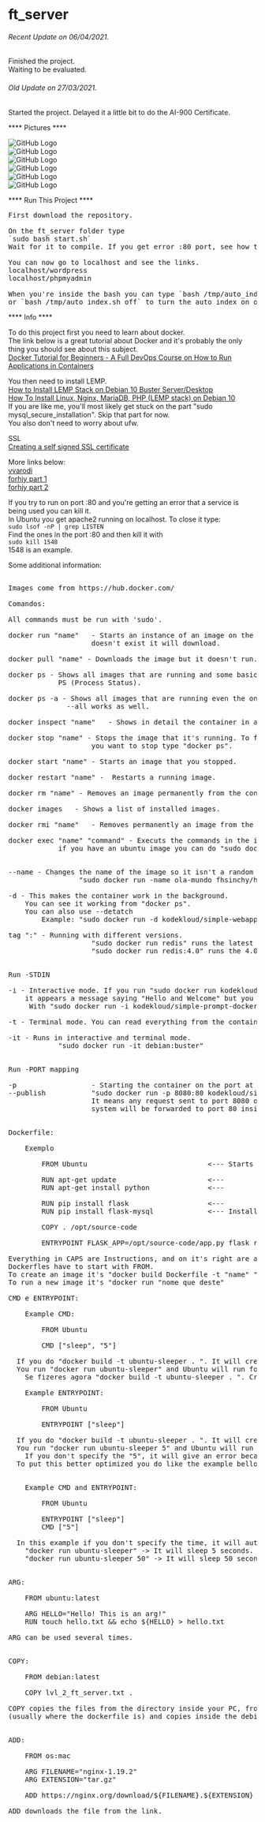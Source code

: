 # ft_server

###### <i>Recent Update on 06/04/2021.</i>
Finished the project.\
Waiting to be evaluated.

###### <i>Old Update on 27/03/2021.</i>
Started the project.
Delayed it a little bit to do the AI-900 Certificate.

**** Pictures ****

![GitHub Logo](/extras/images/image1.png)\
![GitHub Logo](/extras/images/image6.png)\
![GitHub Logo](/extras/images/image3.png)\
![GitHub Logo](/extras/images/image4.png)\
![GitHub Logo](/extras/images/image2.png)\
![GitHub Logo](/extras/images/image5.png)

**** Run This Project ****

<pre>
First download the repository. 

On the ft_server folder type 
`sudo bash start.sh`
Wait for it to compile. If you get error :80 port, see how to solve it below.

You can now go to localhost and see the links.
localhost/wordpress
localhost/phpmyadmin

When you're inside the bash you can type `bash /tmp/auto_index.sh on`
or `bash /tmp/auto_index.sh off` to turn the auto_index on or off.
</pre>



**** Info ****

To do this project first you need to learn about docker.\
The link below is a great tutorial about Docker and it's probably the only thing you should see about this subject.\
[Docker Tutorial for Beginners - A Full DevOps Course on How to Run Applications in Containers](https://www.youtube.com/watch?v=fqMOX6JJhGo)

You then need to install LEMP.\
[How to Install LEMP Stack on Debian 10 Buster Server/Desktop](https://www.linuxbabe.com/debian/install-lemp-stack-debian-10-buster)\
[How To Install Linux, Nginx, MariaDB, PHP (LEMP stack) on Debian 10](https://www.digitalocean.com/community/tutorials/how-to-install-linux-nginx-mariadb-php-lemp-stack-on-debian-10)\
If you are like me, you'll most likely get stuck on the part "sudo mysql_secure_installation". Skip that part for now.\
You also don't need to worry about ufw.

SSL\
[Creating a self signed SSL certificate](https://linuxize.com/post/creating-a-self-signed-ssl-certificate/)

More links below:\
[vvarodi](https://github.com/vvarodi/ft_server)\
[forhjy part 1](https://forhjy.medium.com/how-to-install-lemp-wordpress-on-debian-buster-by-using-dockerfile-1-75ddf3ede861)\
[forhjy part 2](https://forhjy.medium.com/42-ft-server-how-to-install-lemp-wordpress-on-debian-buster-by-using-dockerfile-2-4042adb2ab2c)


If you try to run on port :80 and you're getting an error that a service is being used you can kill it.\
In Ubuntu you get apache2 running on localhost. To close it type:\
`sudo lsof -nP | grep LISTEN` \
Find the ones in the port :80 and then kill it with\
`sudo kill 1548`\
1548 is an example.

Some additional information:

<pre>

Images come from https://hub.docker.com/

Comandos:

All commands must be run with 'sudo'.

docker run "name"	- Starts an instance of an image on the docker host. If the image
                    doesn't exist it will download.

docker pull "name" - Downloads the image but it doesn't run.

docker ps - Shows all images that are running and some basic informations about them.
            PS (Process Status).

docker ps -a - Shows all images that are running even the ones that have stopped.
		      --all	works as well.

docker inspect "name"	- Shows in detail the container in a JSON file.

docker stop "name" - Stops the image that it's running. To find the name of the image
                    you want to stop type "docker ps".

docker start "name"	- Starts an image that you stopped.

docker restart "name" -  Restarts a running image.

docker rm "name" - Removes an image permanently from the container.

docker images	- Shows a list of installed images.

docker rmi "name"	- Removes permanently an image from the host.

docker exec "name" "command" - Executs the commands in the image. For example 
            if you have an ubuntu image you can do "sudo docker exec "ubuntu-name" ls"


--name - Changes the name of the image so it isn't a random name.  
				 "sudo docker run -name ola-mundo fhsinchy/hello-dock"

-d - This makes the container work in the background.
    You can see it working from "docker ps".
    You can also use --detatch
		Example: "sudo docker run -d kodekloud/simple-webapp"

tag ":"	- Running with different versions.
					"sudo docker run redis" runs the latest verison.
					"sudo docker run redis:4.0" runs the 4.0 version.


Run -STDIN

-i - Interactive mode. If you run "sudo docker run kodekloud/simple-prompt-docker" 
    it appears a message saying "Hello and Welcome" but you can not interact with it.
     With "sudo docker run -i kodekloud/simple-prompt-docker" you can.

-t - Terminal mode. You can read everything from the container.

-it - Runs in interactive and terminal mode.
			"sudo docker run -it debian:buster"


Run -PORT mapping

-p					- Starting the container on the port at your choice.
--publish			"sudo docker run -p 8080:80 kodekloud/simple-webapp".
					It means any request sent to port 8080 of your host
					system will be forwarded to port 80 inside the container‌.


Dockerfile:

	Exemplo

		FROM Ubuntu								<--- Starts with the OS.

		RUN apt-get update						<---
		RUN apt-get install python				<---

		RUN pip install flask					<---
		RUN pip install flask-mysql				<--- Installing dependencies.

		COPY . /opt/source-code

		ENTRYPOINT FLASK_APP=/opt/source-code/app.py flask run

Everything in CAPS are Instructions, and on it's right are arguments.
Dockerfles have to start with FROM.
To create an image it's "docker build Dockerfile -t "name" "directory"
To run a new image it's "docker run "nome que deste"

CMD e ENTRYPOINT:

	Example CMD:

		FROM Ubuntu

		CMD ["sleep", "5"]

  If you do "docker build -t ubuntu-sleeper . ". It will create the image.
  You run "docker run ubuntu-sleeper" and Ubuntu will run for only 5 seconds.
	Se fizeres agora "docker build -t ubuntu-sleeper . ". Crias a image.

	Example ENTRYPOINT:

		FROM Ubuntu

		ENTRYPOINT ["sleep"]

  If you do "docker build -t ubuntu-sleeper . ". It will create the image.
  You run "docker run ubuntu-sleeper 5" and Ubuntu will run for only 5 seconds.
	If you don't specify the "5", it will give an error because you didn't say the time.
  To put this better optimized you do like the example bellow.


	Example CMD and ENTRYPOINT:

		FROM Ubuntu

		ENTRYPOINT ["sleep"]
		CMD ["5"]

  In this example if you don't specify the time, it will automatically be 5 seconds.
	"docker run ubuntu-sleeper" -> It will sleep 5 seconds.
	"docker run ubuntu-sleeper 50" -> It will sleep 50 seconds.


ARG:

	FROM ubuntu:latest

	ARG HELLO="Hello! This is an arg!"
	RUN touch hello.txt && echo ${HELLO} > hello.txt

ARG can be used several times.


COPY:

	FROM debian:latest

	COPY lvl_2_ft_server.txt .

COPY copies the files from the directory inside your PC, from where you're doing the build 
(usually where the dockerfile is) and copies inside the debian in this case.


ADD:

	FROM os:mac

	ARG FILENAME="nginx-1.19.2"
	ARG EXTENSION="tar.gz"

	ADD https://nginx.org/download/${FILENAME}.${EXTENSION} .

ADD downloads the file from the link.

</pre>
